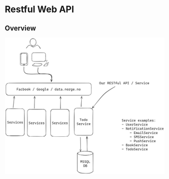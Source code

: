 # Restful Web API


## Overview
![Service Oriented Architecture](documentation/service-oriented-architecture.png)